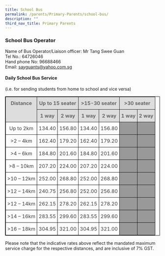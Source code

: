 ```yaml
---
title: School Bus
permalink: /parents/Primary-Parents/school-bus/
description: ""
third_nav_title: Primary Parents
---
```

### School Bus Operator  


Name of Bus Operator/Liaison officer: Mr Tang Swee Guan <br>
Tel No.: 64726046  <br>
Hand phone No: 96688466  <br>
Email: [sayguants@yahoo.com.sg](mailto:sayguants@yahoo.com.sg)

#### Daily School Bus Service 

(i.e. for sending students from home to school and vice versa)

<style type="text/css">
.tg {
    border-color: black;
    border-style: solid;
    border-width: 1px;
    border-collapse: collapse;
    border-spacing: 0;
}
.tg td {
    overflow: hidden;
    padding: 10px 5px;
    word-break: normal;
}
.tg th {
    font-weight: normal;
    overflow: hidden;
    padding: 10px 5px;
    word-break: normal;
}
.tg .tg-a4yv {
    border-color: black;
    border-style: solid;
    border-width: 1px;
    background-color: #DDD;
    color: #666;
    font-weight: bold;
    text-align: center;
    vertical-align: top
}
.tg .tg-kw6s {
    border-color: black;
    border-style: solid;
    border-width: 1px;
    color: #3D3D3D;
    text-align: center;
    vertical-align: bottom
}
.tg .tg-x1qg {
    border-color: black;
    border-style: solid;
    border-width: 1px;
    background-color: #999;
    color: #3D3D3D;
    text-align: center;
    vertical-align: bottom
}
</style>
<table class="tg">
  <thead>
    <tr>
      <th class="tg-a4yv" rowspan="2">Distance</th>
      <th class="tg-a4yv" colspan="2">Up to 15 seater</th>
      <th class="tg-a4yv" colspan="2">&gt;15-30 seater</th>
      <th class="tg-a4yv" colspan="2">&gt;30 seater</th>
    </tr>
    <tr>
      <th class="tg-a4yv">1 way</th>
      <th class="tg-a4yv">2 way</th>
      <th class="tg-a4yv">1 way</th>
      <th class="tg-a4yv">2 way</th>
      <th class="tg-a4yv">1 way</th>
      <th class="tg-a4yv">2 way</th>
    </tr>
  </thead>
  <tbody>
    <tr>
      <td class="tg-kw6s">Up to 2km</td>
      <td class="tg-kw6s">134.40</td>
      <td class="tg-kw6s">156.80</td>
      <td class="tg-kw6s">134.40</td>
      <td class="tg-kw6s">156.80</td>
      <td class="tg-x1qg"></td>
      <td class="tg-x1qg"></td>
    </tr>
    <tr>
      <td class="tg-kw6s">&gt;2 – 4km</td>
      <td class="tg-kw6s">162.40</td>
      <td class="tg-kw6s">179.20</td>
      <td class="tg-kw6s">162.40</td>
      <td class="tg-kw6s">179.20</td>
      <td class="tg-x1qg"></td>
      <td class="tg-x1qg"></td>
    </tr>
    <tr>
      <td class="tg-kw6s">&gt;4 – 6km</td>
      <td class="tg-kw6s">184.80</td>
      <td class="tg-kw6s">201.60</td>
      <td class="tg-kw6s">184.80</td>
      <td class="tg-kw6s">201.60</td>
      <td class="tg-x1qg"></td>
      <td class="tg-x1qg"></td>
    </tr>
    <tr>
      <td class="tg-kw6s">&gt;8 – 10km</td>
      <td class="tg-kw6s">207.20</td>
      <td class="tg-kw6s">224.00</td>
      <td class="tg-kw6s">207.20</td>
      <td class="tg-kw6s">224.00</td>
      <td class="tg-x1qg"></td>
      <td class="tg-x1qg"></td>
    </tr>
    <tr>
      <td class="tg-kw6s">&gt;10 – 12km</td>
      <td class="tg-kw6s">252.00</td>
      <td class="tg-kw6s">268.80</td>
      <td class="tg-kw6s">252.00</td>
      <td class="tg-kw6s">268.80</td>
      <td class="tg-x1qg"></td>
      <td class="tg-x1qg"></td>
    </tr>
    <tr>
      <td class="tg-kw6s">&gt;12 – 14km</td>
      <td class="tg-kw6s">240.75</td>
      <td class="tg-kw6s">256.80</td>
      <td class="tg-kw6s"> 252.00</td>
      <td class="tg-kw6s">256.80</td>
      <td class="tg-x1qg"></td>
      <td class="tg-x1qg"></td>
    </tr>
    <tr>
      <td class="tg-kw6s">&gt;12 – 14km</td>
      <td class="tg-kw6s">262.15</td>
      <td class="tg-kw6s">278.20</td>
      <td class="tg-kw6s">262.15</td>
      <td class="tg-kw6s">278.20</td>
      <td class="tg-x1qg"></td>
      <td class="tg-x1qg"></td>
    </tr>
    <tr>
      <td class="tg-kw6s">&gt;14 – 16km</td>
      <td class="tg-kw6s">283.55</td>
      <td class="tg-kw6s">299.60</td>
      <td class="tg-kw6s">283.55</td>
      <td class="tg-kw6s">299.60</td>
      <td class="tg-x1qg"></td>
      <td class="tg-x1qg"></td>
    </tr>
    <tr>
      <td class="tg-kw6s">&gt;16 – 18km</td>
      <td class="tg-kw6s">304.95</td>
      <td class="tg-kw6s">321.00</td>
      <td class="tg-kw6s">304.95</td>
      <td class="tg-kw6s">321.00</td>
      <td class="tg-x1qg"></td>
      <td class="tg-x1qg"></td>
    </tr>
  </tbody>
</table>

Please note that the indicative rates above reflect the mandated maximum service charge for the respective distances, and are inclusive of 7% GST.